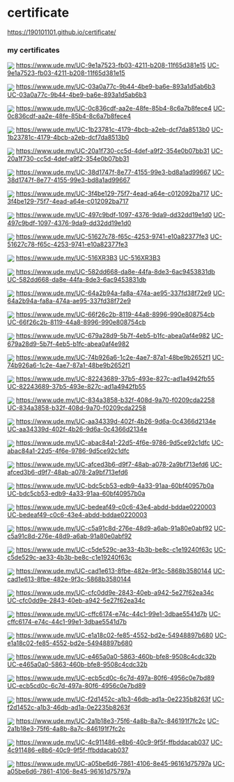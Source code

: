 # certificate

https://190101101.github.io/certificate/

<h3>my certificates</h3>


<p>
	<img align="center" src="https://github.com/190101101/certificate/blob/main/resources/files/jpg/UC-9e1a7523-fb03-4211-b208-11f65d381e15.jpg">
	<a href="https://www.ude.my/UC-9e1a7523-fb03-4211-b208-11f65d381e15">https://www.ude.my/UC-9e1a7523-fb03-4211-b208-11f65d381e15</a>
	<a href="https://github.com/190101101/certificate/blob/main/resources/files/pdf/UC-9e1a7523-fb03-4211-b208-11f65d381e15.pdf">UC-9e1a7523-fb03-4211-b208-11f65d381e15</a>
</p>

<p>
	<img align="center" src="https://github.com/190101101/certificate/blob/main/resources/files/jpg/UC-03a0a77c-9b44-4be9-ba6e-893a1d5ab6b3.jpg">
	<a href="https://www.ude.my/UC-03a0a77c-9b44-4be9-ba6e-893a1d5ab6b3">https://www.ude.my/UC-03a0a77c-9b44-4be9-ba6e-893a1d5ab6b3</a>
	<a href="https://github.com/190101101/certificate/blob/main/resources/files/pdf/UC-03a0a77c-9b44-4be9-ba6e-893a1d5ab6b3.pdf">UC-03a0a77c-9b44-4be9-ba6e-893a1d5ab6b3</a>
</p>

<p>
	<img align="center" src="https://github.com/190101101/certificate/blob/main/resources/files/jpg/UC-0c836cdf-aa2e-48fe-85b4-8c6a7b8fece4.jpg">
	<a href="https://www.ude.my/UC-0c836cdf-aa2e-48fe-85b4-8c6a7b8fece4">https://www.ude.my/UC-0c836cdf-aa2e-48fe-85b4-8c6a7b8fece4</a>
	<a href="https://github.com/190101101/certificate/blob/main/resources/files/pdf/UC-0c836cdf-aa2e-48fe-85b4-8c6a7b8fece4.pdf">UC-0c836cdf-aa2e-48fe-85b4-8c6a7b8fece4</a>
</p>

<p>
	<img align="center" src="https://github.com/190101101/certificate/blob/main/resources/files/jpg/UC-1b23781c-4179-4bcb-a2eb-dcf7da8513b0.jpg">
	<a href="https://www.ude.my/UC-1b23781c-4179-4bcb-a2eb-dcf7da8513b0">https://www.ude.my/UC-1b23781c-4179-4bcb-a2eb-dcf7da8513b0</a>
	<a href="https://github.com/190101101/certificate/blob/main/resources/files/pdf/UC-1b23781c-4179-4bcb-a2eb-dcf7da8513b0.pdf">UC-1b23781c-4179-4bcb-a2eb-dcf7da8513b0</a>
</p>

<p>
	<img align="center" src="https://github.com/190101101/certificate/blob/main/resources/files/jpg/UC-20a1f730-cc5d-4def-a9f2-354e0b07bb31.jpg">
	<a href="https://www.ude.my/UC-20a1f730-cc5d-4def-a9f2-354e0b07bb31">https://www.ude.my/UC-20a1f730-cc5d-4def-a9f2-354e0b07bb31</a>
	<a href="https://github.com/190101101/certificate/blob/main/resources/files/pdf/UC-20a1f730-cc5d-4def-a9f2-354e0b07bb31.pdf">UC-20a1f730-cc5d-4def-a9f2-354e0b07bb31</a>
</p>

<p>
	<img align="center" src="https://github.com/190101101/certificate/blob/main/resources/files/jpg/UC-38d1747f-8e77-4155-99e3-bd8a1ad99667.jpg">
	<a href="https://www.ude.my/UC-38d1747f-8e77-4155-99e3-bd8a1ad99667">https://www.ude.my/UC-38d1747f-8e77-4155-99e3-bd8a1ad99667</a>
	<a href="https://github.com/190101101/certificate/blob/main/resources/files/pdf/UC-38d1747f-8e77-4155-99e3-bd8a1ad99667.pdf">UC-38d1747f-8e77-4155-99e3-bd8a1ad99667</a>
</p>

<p>
	<img align="center" src="https://github.com/190101101/certificate/blob/main/resources/files/jpg/UC-3f4be129-75f7-4ead-a64e-c012092ba717.jpg">
	<a href="https://www.ude.my/UC-3f4be129-75f7-4ead-a64e-c012092ba717">https://www.ude.my/UC-3f4be129-75f7-4ead-a64e-c012092ba717</a>
	<a href="https://github.com/190101101/certificate/blob/main/resources/files/pdf/UC-3f4be129-75f7-4ead-a64e-c012092ba717.pdf">UC-3f4be129-75f7-4ead-a64e-c012092ba717</a>
</p>

<p>
	<img align="center" src="https://github.com/190101101/certificate/blob/main/resources/files/jpg/UC-497c9bdf-1097-4376-9da9-dd32dd19e1d0.jpg">
	<a href="https://www.ude.my/UC-497c9bdf-1097-4376-9da9-dd32dd19e1d0">https://www.ude.my/UC-497c9bdf-1097-4376-9da9-dd32dd19e1d0</a>
	<a href="https://github.com/190101101/certificate/blob/main/resources/files/pdf/UC-497c9bdf-1097-4376-9da9-dd32dd19e1d0.pdf">UC-497c9bdf-1097-4376-9da9-dd32dd19e1d0</a>
</p>

<p>
	<img align="center" src="https://github.com/190101101/certificate/blob/main/resources/files/jpg/UC-51627c78-f65c-4253-9741-e10a82377fe3.jpg">
	<a href="https://www.ude.my/UC-51627c78-f65c-4253-9741-e10a82377fe3">https://www.ude.my/UC-51627c78-f65c-4253-9741-e10a82377fe3</a>
	<a href="https://github.com/190101101/certificate/blob/main/resources/files/pdf/UC-51627c78-f65c-4253-9741-e10a82377fe3.pdf">UC-51627c78-f65c-4253-9741-e10a82377fe3</a>
</p>

<p>
	<img align="center" src="https://github.com/190101101/certificate/blob/main/resources/files/jpg/UC-516XR3B3.jpg">
	<a href="https://www.ude.my/UC-516XR3B3">https://www.ude.my/UC-516XR3B3</a>
	<a href="https://github.com/190101101/certificate/blob/main/resources/files/pdf/UC-516XR3B3.pdf">UC-516XR3B3</a>
</p>

<p>
	<img align="center" src="https://github.com/190101101/certificate/blob/main/resources/files/jpg/UC-582dd668-da8e-44fa-8de3-6ac9453831db.jpg">
	<a href="https://www.ude.my/UC-582dd668-da8e-44fa-8de3-6ac9453831db">https://www.ude.my/UC-582dd668-da8e-44fa-8de3-6ac9453831db</a>
	<a href="https://github.com/190101101/certificate/blob/main/resources/files/pdf/UC-582dd668-da8e-44fa-8de3-6ac9453831db.pdf">UC-582dd668-da8e-44fa-8de3-6ac9453831db</a>
</p>

<p>
	<img align="center" src="https://github.com/190101101/certificate/blob/main/resources/files/jpg/UC-64a2b94a-fa8a-474a-ae95-337fd38f72e9.jpg">
	<a href="https://www.ude.my/UC-64a2b94a-fa8a-474a-ae95-337fd38f72e9">https://www.ude.my/UC-64a2b94a-fa8a-474a-ae95-337fd38f72e9</a>
	<a href="https://github.com/190101101/certificate/blob/main/resources/files/pdf/UC-64a2b94a-fa8a-474a-ae95-337fd38f72e9.pdf">UC-64a2b94a-fa8a-474a-ae95-337fd38f72e9</a>
</p>

<p>
	<img align="center" src="https://github.com/190101101/certificate/blob/main/resources/files/jpg/UC-66f26c2b-8119-44a8-8996-990e808754cb.jpg">
	<a href="https://www.ude.my/UC-66f26c2b-8119-44a8-8996-990e808754cb">https://www.ude.my/UC-66f26c2b-8119-44a8-8996-990e808754cb</a>
	<a href="https://github.com/190101101/certificate/blob/main/resources/files/pdf/UC-66f26c2b-8119-44a8-8996-990e808754cb.pdf">UC-66f26c2b-8119-44a8-8996-990e808754cb</a>
</p>

<p>
	<img align="center" src="https://github.com/190101101/certificate/blob/main/resources/files/jpg/UC-679a28d9-5b7f-4eb5-b1fc-abea0af4e982.jpg">
	<a href="https://www.ude.my/UC-679a28d9-5b7f-4eb5-b1fc-abea0af4e982">https://www.ude.my/UC-679a28d9-5b7f-4eb5-b1fc-abea0af4e982</a>
	<a href="https://github.com/190101101/certificate/blob/main/resources/files/pdf/UC-679a28d9-5b7f-4eb5-b1fc-abea0af4e982.pdf">UC-679a28d9-5b7f-4eb5-b1fc-abea0af4e982</a>
</p>

<p>
	<img align="center" src="https://github.com/190101101/certificate/blob/main/resources/files/jpg/UC-74b926a6-1c2e-4ae7-87a1-48be9b2652f1.jpg">
	<a href="https://www.ude.my/UC-74b926a6-1c2e-4ae7-87a1-48be9b2652f1">https://www.ude.my/UC-74b926a6-1c2e-4ae7-87a1-48be9b2652f1</a>
	<a href="https://github.com/190101101/certificate/blob/main/resources/files/pdf/UC-74b926a6-1c2e-4ae7-87a1-48be9b2652f1.pdf">UC-74b926a6-1c2e-4ae7-87a1-48be9b2652f1</a>
</p>

<p>
	<img align="center" src="https://github.com/190101101/certificate/blob/main/resources/files/jpg/UC-82243689-37b5-493e-827c-ad1a4942fb55.jpg">
	<a href="https://www.ude.my/UC-82243689-37b5-493e-827c-ad1a4942fb55">https://www.ude.my/UC-82243689-37b5-493e-827c-ad1a4942fb55</a>
	<a href="https://github.com/190101101/certificate/blob/main/resources/files/pdf/UC-82243689-37b5-493e-827c-ad1a4942fb55.pdf">UC-82243689-37b5-493e-827c-ad1a4942fb55</a>
</p>

<p>
	<img align="center" src="https://github.com/190101101/certificate/blob/main/resources/files/jpg/UC-834a3858-b32f-408d-9a70-f0209cda2258.jpg">
	<a href="https://www.ude.my/UC-834a3858-b32f-408d-9a70-f0209cda2258">https://www.ude.my/UC-834a3858-b32f-408d-9a70-f0209cda2258</a>
	<a href="https://github.com/190101101/certificate/blob/main/resources/files/pdf/UC-834a3858-b32f-408d-9a70-f0209cda2258.pdf">UC-834a3858-b32f-408d-9a70-f0209cda2258</a>
</p>

<p>
	<img align="center" src="https://github.com/190101101/certificate/blob/main/resources/files/jpg/UC-aa34339d-402f-4b26-9d6a-0c4366d2134e.jpg">
	<a href="https://www.ude.my/UC-aa34339d-402f-4b26-9d6a-0c4366d2134e">https://www.ude.my/UC-aa34339d-402f-4b26-9d6a-0c4366d2134e</a>
	<a href="https://github.com/190101101/certificate/blob/main/resources/files/pdf/UC-aa34339d-402f-4b26-9d6a-0c4366d2134e.pdf">UC-aa34339d-402f-4b26-9d6a-0c4366d2134e</a>
</p>

<p>
	<img align="center" src="https://github.com/190101101/certificate/blob/main/resources/files/jpg/UC-abac84a1-22d5-4f6e-9786-9d5ce92c1dfc.jpg">
	<a href="https://www.ude.my/UC-abac84a1-22d5-4f6e-9786-9d5ce92c1dfc">https://www.ude.my/UC-abac84a1-22d5-4f6e-9786-9d5ce92c1dfc</a>
	<a href="https://github.com/190101101/certificate/blob/main/resources/files/pdf/UC-abac84a1-22d5-4f6e-9786-9d5ce92c1dfc.pdf">UC-abac84a1-22d5-4f6e-9786-9d5ce92c1dfc</a>
</p>

<p>
	<img align="center" src="https://github.com/190101101/certificate/blob/main/resources/files/jpg/UC-afced3b6-d9f7-48ab-a078-2a9bf713efd6.jpg">
	<a href="https://www.ude.my/UC-afced3b6-d9f7-48ab-a078-2a9bf713efd6">https://www.ude.my/UC-afced3b6-d9f7-48ab-a078-2a9bf713efd6</a>
	<a href="https://github.com/190101101/certificate/blob/main/resources/files/pdf/UC-afced3b6-d9f7-48ab-a078-2a9bf713efd6.pdf">UC-afced3b6-d9f7-48ab-a078-2a9bf713efd6</a>
</p>

<p>
	<img align="center" src="https://github.com/190101101/certificate/blob/main/resources/files/jpg/UC-bdc5cb53-edb9-4a33-91aa-60bf40957b0a.jpg">
	<a href="https://www.ude.my/UC-bdc5cb53-edb9-4a33-91aa-60bf40957b0a">https://www.ude.my/UC-bdc5cb53-edb9-4a33-91aa-60bf40957b0a</a>
	<a href="https://github.com/190101101/certificate/blob/main/resources/files/pdf/UC-bdc5cb53-edb9-4a33-91aa-60bf40957b0a.pdf">UC-bdc5cb53-edb9-4a33-91aa-60bf40957b0a</a>
</p>

<p>
	<img align="center" src="https://github.com/190101101/certificate/blob/main/resources/files/jpg/UC-bedeaf49-c0c6-43e4-abdd-bddae0220003.jpg">
	<a href="https://www.ude.my/UC-bedeaf49-c0c6-43e4-abdd-bddae0220003">https://www.ude.my/UC-bedeaf49-c0c6-43e4-abdd-bddae0220003</a>
	<a href="https://github.com/190101101/certificate/blob/main/resources/files/pdf/UC-bedeaf49-c0c6-43e4-abdd-bddae0220003.pdf">UC-bedeaf49-c0c6-43e4-abdd-bddae0220003</a>
</p>

<p>
	<img align="center" src="https://github.com/190101101/certificate/blob/main/resources/files/jpg/UC-c5a91c8d-276e-48d9-a6ab-91a80e0abf92.jpg">
	<a href="https://www.ude.my/UC-c5a91c8d-276e-48d9-a6ab-91a80e0abf92">https://www.ude.my/UC-c5a91c8d-276e-48d9-a6ab-91a80e0abf92</a>
	<a href="https://github.com/190101101/certificate/blob/main/resources/files/pdf/UC-c5a91c8d-276e-48d9-a6ab-91a80e0abf92.pdf">UC-c5a91c8d-276e-48d9-a6ab-91a80e0abf92</a>
</p>

<p>
	<img align="center" src="https://github.com/190101101/certificate/blob/main/resources/files/jpg/UC-c5de529c-ae33-4b3b-be8c-c1e19240f63c.jpg">
	<a href="https://www.ude.my/UC-c5de529c-ae33-4b3b-be8c-c1e19240f63c">https://www.ude.my/UC-c5de529c-ae33-4b3b-be8c-c1e19240f63c</a>
	<a href="https://github.com/190101101/certificate/blob/main/resources/files/pdf/UC-c5de529c-ae33-4b3b-be8c-c1e19240f63c.pdf">UC-c5de529c-ae33-4b3b-be8c-c1e19240f63c</a>
</p>

<p>
	<img align="center" src="https://github.com/190101101/certificate/blob/main/resources/files/jpg/UC-cad1e613-8fbe-482e-9f3c-5868b3580144.jpg">
	<a href="https://www.ude.my/UC-cad1e613-8fbe-482e-9f3c-5868b3580144">https://www.ude.my/UC-cad1e613-8fbe-482e-9f3c-5868b3580144</a>
	<a href="https://github.com/190101101/certificate/blob/main/resources/files/pdf/UC-cad1e613-8fbe-482e-9f3c-5868b3580144.pdf">UC-cad1e613-8fbe-482e-9f3c-5868b3580144</a>
</p>

<p>
	<img align="center" src="https://github.com/190101101/certificate/blob/main/resources/files/jpg/UC-cfc0dd9e-2843-40eb-a942-5e27f62ea34c.jpg">
	<a href="https://www.ude.my/UC-cfc0dd9e-2843-40eb-a942-5e27f62ea34c">https://www.ude.my/UC-cfc0dd9e-2843-40eb-a942-5e27f62ea34c</a>
	<a href="https://github.com/190101101/certificate/blob/main/resources/files/pdf/UC-cfc0dd9e-2843-40eb-a942-5e27f62ea34c.pdf">UC-cfc0dd9e-2843-40eb-a942-5e27f62ea34c</a>
</p>

<p>
	<img align="center" src="https://github.com/190101101/certificate/blob/main/resources/files/jpg/UC-cffc6174-e74c-44c1-99e1-3dbae5541d7b.jpg">
	<a href="https://www.ude.my/UC-cffc6174-e74c-44c1-99e1-3dbae5541d7b">https://www.ude.my/UC-cffc6174-e74c-44c1-99e1-3dbae5541d7b</a>
	<a href="https://github.com/190101101/certificate/blob/main/resources/files/pdf/UC-cffc6174-e74c-44c1-99e1-3dbae5541d7b.pdf">UC-cffc6174-e74c-44c1-99e1-3dbae5541d7b</a>
</p>

<p>
	<img align="center" src="https://github.com/190101101/certificate/blob/main/resources/files/jpg/UC-e1a18c02-fe85-4552-bd2e-54948897b680.jpg">
	<a href="https://www.ude.my/UC-e1a18c02-fe85-4552-bd2e-54948897b680">https://www.ude.my/UC-e1a18c02-fe85-4552-bd2e-54948897b680</a>
	<a href="https://github.com/190101101/certificate/blob/main/resources/files/pdf/UC-e1a18c02-fe85-4552-bd2e-54948897b680.pdf">UC-e1a18c02-fe85-4552-bd2e-54948897b680</a>
</p>

<p>
	<img align="center" src="https://github.com/190101101/certificate/blob/main/resources/files/jpg/UC-e465a0a0-5863-460b-bfe8-9508c4cdc32b.jpg">
	<a href="https://www.ude.my/UC-e465a0a0-5863-460b-bfe8-9508c4cdc32b">https://www.ude.my/UC-e465a0a0-5863-460b-bfe8-9508c4cdc32b</a>
	<a href="https://github.com/190101101/certificate/blob/main/resources/files/pdf/UC-e465a0a0-5863-460b-bfe8-9508c4cdc32b.pdf">UC-e465a0a0-5863-460b-bfe8-9508c4cdc32b</a>
</p>

<p>
	<img align="center" src="https://github.com/190101101/certificate/blob/main/resources/files/jpg/UC-ecb5cd0c-6c7d-497a-80f6-4956c0e7bd89.jpg">
	<a href="https://www.ude.my/UC-ecb5cd0c-6c7d-497a-80f6-4956c0e7bd89">https://www.ude.my/UC-ecb5cd0c-6c7d-497a-80f6-4956c0e7bd89</a>
	<a href="https://github.com/190101101/certificate/blob/main/resources/files/pdf/UC-ecb5cd0c-6c7d-497a-80f6-4956c0e7bd89.pdf">UC-ecb5cd0c-6c7d-497a-80f6-4956c0e7bd89</a>
</p>

<p>
	<img align="center" src="https://github.com/190101101/certificate/blob/main/resources/files/jpg/UC-f2d1452c-a1b3-46db-ad1a-0e2235b8263f.jpg">
	<a href="https://www.ude.my/UC-f2d1452c-a1b3-46db-ad1a-0e2235b8263f">https://www.ude.my/UC-f2d1452c-a1b3-46db-ad1a-0e2235b8263f</a>
	<a href="https://github.com/190101101/certificate/blob/main/resources/files/pdf/UC-f2d1452c-a1b3-46db-ad1a-0e2235b8263f.pdf">UC-f2d1452c-a1b3-46db-ad1a-0e2235b8263f</a>
</p>

<p>
	<img align="center" src="https://github.com/190101101/certificate/blob/main/resources/files/jpg/UC-2a1b18e3-75f6-4a8b-8a7c-846191f7fc2c.jpg">
	<a href="https://www.ude.my/UC-2a1b18e3-75f6-4a8b-8a7c-846191f7fc2c">https://www.ude.my/UC-2a1b18e3-75f6-4a8b-8a7c-846191f7fc2c</a>
	<a href="https://github.com/190101101/certificate/blob/main/resources/files/pdf/UC-2a1b18e3-75f6-4a8b-8a7c-846191f7fc2c.pdf">UC-2a1b18e3-75f6-4a8b-8a7c-846191f7fc2c</a>
</p>

<p>
	<img align="center" src="https://github.com/190101101/certificate/blob/main/resources/files/jpg/UC-4c911486-e8b6-40c9-9f5f-ffbddacab037.jpg">
	<a href="https://www.ude.my/UC-4c911486-e8b6-40c9-9f5f-ffbddacab037">https://www.ude.my/UC-4c911486-e8b6-40c9-9f5f-ffbddacab037</a>
	<a href="https://github.com/190101101/certificate/blob/main/resources/files/pdf/UC-4c911486-e8b6-40c9-9f5f-ffbddacab037.pdf">UC-4c911486-e8b6-40c9-9f5f-ffbddacab037</a>
</p>

<p>
	<img align="center" src="https://github.com/190101101/certificate/blob/main/resources/files/jpg/UC-a05be6d6-7861-4106-8e45-96161d75797a.jpg">
	<a href="https://www.ude.my/UC-a05be6d6-7861-4106-8e45-96161d75797a">https://www.ude.my/UC-a05be6d6-7861-4106-8e45-96161d75797a</a>
	<a href="https://github.com/190101101/certificate/blob/main/resources/files/pdf/UC-a05be6d6-7861-4106-8e45-96161d75797a.pdf">UC-a05be6d6-7861-4106-8e45-96161d75797a</a>
</p>
